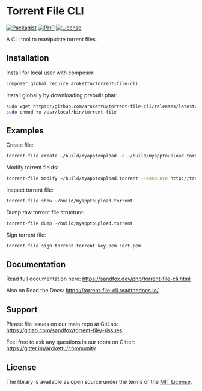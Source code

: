 # Torrent File CLI

[![Packagist](https://img.shields.io/packagist/v/arokettu/torrent-file-cli.svg?style=flat-square)][Packagist]
[![PHP](https://img.shields.io/packagist/php-v/arokettu/torrent-file-cli.svg?style=flat-square)][Packagist]
[![License](https://img.shields.io/packagist/l/arokettu/torrent-file-cli.svg?style=flat-square)][License]

[Packagist]: https://packagist.org/packages/arokettu/torrent-file-cli
[License]: LICENSE.md

A CLI tool to manipulate torrent files.

## Installation

Install for local user with composer:

```bash
composer global require arokettu/torrent-file-cli
```

Install globally by downloading prebuilt phar:

```bash
sudo wget https://github.com/arokettu/torrent-file-cli/releases/latest/download/torrent-file.phar -O /usr/local/bin/torrent-file
sudo chmod +x /usr/local/bin/torrent-file
```

## Examples

Create file:

```bash
torrent-file create ~/build/myapptoupload -o ~/build/myapptoupload.torrent 
```

Modify torrent fields:

```bash
torrent-file modify ~/build/myapptoupload.torrent --announce http://tracker
```

Inspect torrent file:

```bash
torrent-file show ~/build/myapptoupload.torrent
```

Dump raw torrent file structure:

```bash
torrent-file dump ~/build/myapptoupload.torrent
```

Sign torrent file:

```bash
torrent-file sign torrent.torrent key.pem cert.pem
```

## Documentation

Read full documentation here: <https://sandfox.dev/php/torrent-file-cli.html>

Also on Read the Docs: <https://torrent-file-cli.readthedocs.io/>

## Support

Please file issues on our main repo at GitLab: <https://gitlab.com/sandfox/torrent-file/-/issues>

Feel free to ask any questions in our room on Gitter: <https://gitter.im/arokettu/community>

## License

The library is available as open source under the terms of the [MIT License][License].
